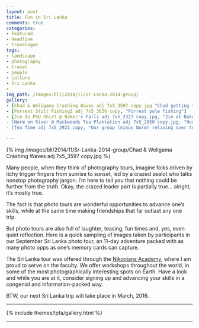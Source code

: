 ```yaml
---
layout: post
title: Fun in Sri Lanka
comments: true
categories:
- Featured
- Headline
- Travelogue
tags:
- landscape
- photography
- travel
- people
- culture
- Sri Lanka
- 
img_path: /images/bli/2014/11/Sr-Lanka-2014-group/
gallery:
- [Chad & Weligama Crashing Waves adj 7x5_3597 copy.jpg "Chad getting too close to a wave in Weligama"]
- [Forrest Stilt Fishing2 adj 7x5_3636 copy, "Forrest pole fishing"]
- [Jim In PSU Shirt @ Baker's Falls adj 7x5_2323 copy.jpg, "Jim at Baker’s Falls"]
- [Norm on River @ Mackwoods Tea Plantation adj 7x5_2650 copy.jpg, "Norm setting up on a riverbank"]
- [Tea Time adj 7x5_2921 copy, "Our group (minus Norm) relaxing over tea time"]

---
```


{% img /images/bli/2014/11/Sr-Lanka-2014-group/Chad & Weligama Crashing Waves adj 7x5_3597 copy.jpg %}

Many people, when they think of photography tours, imagine folks  driven by itchy trigger fingers from sunrise to sunset, led by a crazed zealot who talks nonstop photography jargon. I’m here to tell you that nothing could be further from the truth. Okay, the crazed leader part is partially true… alright, it’s mostly true. 

<!--more-->

The fact is that photo tours are wonderful opportunities to advance one’s skills, while at the same time making friendships that far outlast any one trip. 

But photo tours are also full of laughter, teasing, fun times and, yes, even quiet reflection. Here is a quick sampling of images taken by participants in our September Sri Lanka photo tour, an 11-day adventure packed with as many photo opps as one’s memory cards can capture. 

The Sri Lanka tour was offered through the [Nikonians Academy](http://www.nikoniansacademy.com/viewFacultyPage.html?page_id=7), where I am proud to serve on the faculty. We offer workshops throughout the world, in some of the most photographically interesting spots on Earth. Have a look and while you are at it, consider signing up and advancing your skills in a congenial and information-packed way. 

BTW, our next Sri Lanka trip will take place in March, 2016. 

---

{% include themes/lpfa/gallery.html %}

---







